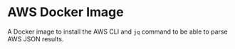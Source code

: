 # AWS Docker Image

A Docker image to install the AWS CLI and `jq` command to be able to parse AWS JSON results.